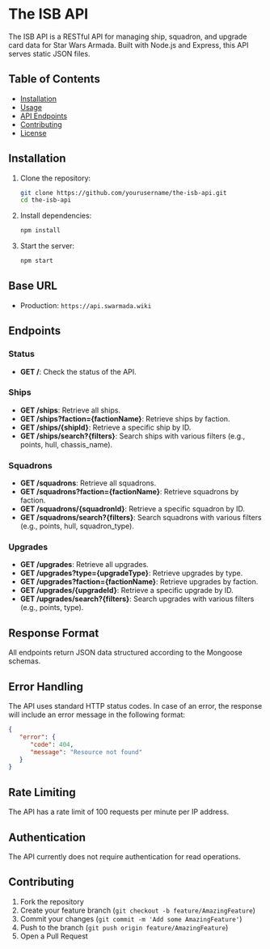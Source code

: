 # The ISB API

The ISB API is a RESTful API for managing ship, squadron, and upgrade card data for Star Wars Armada. Built with Node.js and Express, this API serves static JSON files.

## Table of Contents

- [Installation](#installation)
- [Usage](#usage)
- [API Endpoints](#api-endpoints)
- [Contributing](#contributing)
- [License](#license)

## Installation

1. Clone the repository:
   ```sh
   git clone https://github.com/yourusername/the-isb-api.git
   cd the-isb-api
   ```

2. Install dependencies:
   ```sh
   npm install
   ```

3. Start the server:
   ```sh
   npm start
   ```




## Base URL
- Production: `https://api.swarmada.wiki`

## Endpoints

### Status
- **GET /**: Check the status of the API.

### Ships
- **GET /ships**: Retrieve all ships.
- **GET /ships?faction={factionName}**: Retrieve ships by faction.
- **GET /ships/{shipId}**: Retrieve a specific ship by ID.
- **GET /ships/search?{filters}**: Search ships with various filters (e.g., points, hull, chassis_name).

### Squadrons
- **GET /squadrons**: Retrieve all squadrons.
- **GET /squadrons?faction={factionName}**: Retrieve squadrons by faction.
- **GET /squadrons/{squadronId}**: Retrieve a specific squadron by ID.
- **GET /squadrons/search?{filters}**: Search squadrons with various filters (e.g., points, hull, squadron_type).

### Upgrades
- **GET /upgrades**: Retrieve all upgrades.
- **GET /upgrades?type={upgradeType}**: Retrieve upgrades by type.
- **GET /upgrades?faction={factionName}**: Retrieve upgrades by faction.
- **GET /upgrades/{upgradeId}**: Retrieve a specific upgrade by ID.
- **GET /upgrades/search?{filters}**: Search upgrades with various filters (e.g., points, type).

## Response Format
All endpoints return JSON data structured according to the Mongoose schemas.

## Error Handling
The API uses standard HTTP status codes. In case of an error, the response will include an error message in the following format:
```json
{
   "error": {
      "code": 404,
      "message": "Resource not found"
   }
}
```


## Rate Limiting
The API has a rate limit of 100 requests per minute per IP address.

## Authentication
The API currently does not require authentication for read operations.

## Contributing

1. Fork the repository
2. Create your feature branch (`git checkout -b feature/AmazingFeature`)
3. Commit your changes (`git commit -m 'Add some AmazingFeature'`)
4. Push to the branch (`git push origin feature/AmazingFeature`)
5. Open a Pull Request